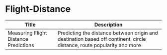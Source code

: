  # Flight-Distance
 | Title | Description |
| ----------- |----------- |
| Measuring Flight Distance Predictions | Predicting the distance between origin and destination based off continent, circle distance, route popularity and more|
